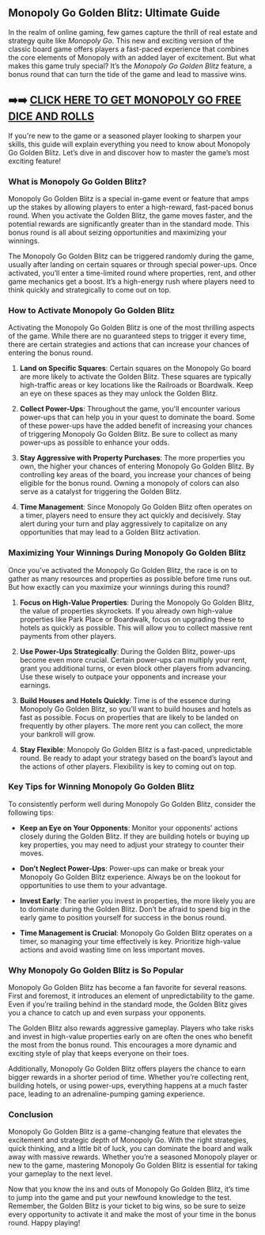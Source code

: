 ## Monopoly Go Golden Blitz: Ultimate Guide

In the realm of online gaming, few games capture the thrill of real estate and strategy quite like *Monopoly Go*. This new and exciting version of the classic board game offers players a fast-paced experience that combines the core elements of Monopoly with an added layer of excitement. But what makes this game truly special? It’s the *Monopoly Go Golden Blitz* feature, a bonus round that can turn the tide of the game and lead to massive wins.

## ➡️➡️ [CLICK HERE TO GET MONOPOLY GO FREE DICE AND ROLLS](https://marllabas.com/monopoly-go/)

If you're new to the game or a seasoned player looking to sharpen your skills, this guide will explain everything you need to know about Monopoly Go Golden Blitz. Let’s dive in and discover how to master the game’s most exciting feature!

### What is Monopoly Go Golden Blitz?

Monopoly Go Golden Blitz is a special in-game event or feature that amps up the stakes by allowing players to enter a high-reward, fast-paced bonus round. When you activate the Golden Blitz, the game moves faster, and the potential rewards are significantly greater than in the standard mode. This bonus round is all about seizing opportunities and maximizing your winnings.

The Monopoly Go Golden Blitz can be triggered randomly during the game, usually after landing on certain squares or through special power-ups. Once activated, you’ll enter a time-limited round where properties, rent, and other game mechanics get a boost. It’s a high-energy rush where players need to think quickly and strategically to come out on top.

### How to Activate Monopoly Go Golden Blitz

Activating the Monopoly Go Golden Blitz is one of the most thrilling aspects of the game. While there are no guaranteed steps to trigger it every time, there are certain strategies and actions that can increase your chances of entering the bonus round.

1. **Land on Specific Squares**: Certain squares on the Monopoly Go board are more likely to activate the Golden Blitz. These squares are typically high-traffic areas or key locations like the Railroads or Boardwalk. Keep an eye on these spaces as they may unlock the Golden Blitz.
  
2. **Collect Power-Ups**: Throughout the game, you'll encounter various power-ups that can help you in your quest to dominate the board. Some of these power-ups have the added benefit of increasing your chances of triggering Monopoly Go Golden Blitz. Be sure to collect as many power-ups as possible to enhance your odds.

3. **Stay Aggressive with Property Purchases**: The more properties you own, the higher your chances of entering Monopoly Go Golden Blitz. By controlling key areas of the board, you increase your chances of being eligible for the bonus round. Owning a monopoly of colors can also serve as a catalyst for triggering the Golden Blitz.

4. **Time Management**: Since Monopoly Go Golden Blitz often operates on a timer, players need to ensure they act quickly and decisively. Stay alert during your turn and play aggressively to capitalize on any opportunities that may lead to a Golden Blitz activation.

### Maximizing Your Winnings During Monopoly Go Golden Blitz

Once you’ve activated the Monopoly Go Golden Blitz, the race is on to gather as many resources and properties as possible before time runs out. But how exactly can you maximize your winnings during this round?

1. **Focus on High-Value Properties**: During the Monopoly Go Golden Blitz, the value of properties skyrockets. If you already own high-value properties like Park Place or Boardwalk, focus on upgrading these to hotels as quickly as possible. This will allow you to collect massive rent payments from other players.

2. **Use Power-Ups Strategically**: During the Golden Blitz, power-ups become even more crucial. Certain power-ups can multiply your rent, grant you additional turns, or even block other players from advancing. Use these wisely to outpace your opponents and increase your earnings.

3. **Build Houses and Hotels Quickly**: Time is of the essence during Monopoly Go Golden Blitz, so you’ll want to build houses and hotels as fast as possible. Focus on properties that are likely to be landed on frequently by other players. The more rent you can collect, the more your bankroll will grow.

4. **Stay Flexible**: Monopoly Go Golden Blitz is a fast-paced, unpredictable round. Be ready to adapt your strategy based on the board’s layout and the actions of other players. Flexibility is key to coming out on top.

### Key Tips for Winning Monopoly Go Golden Blitz

To consistently perform well during Monopoly Go Golden Blitz, consider the following tips:

- **Keep an Eye on Your Opponents**: Monitor your opponents’ actions closely during the Golden Blitz. If they are building hotels or buying up key properties, you may need to adjust your strategy to counter their moves.

- **Don’t Neglect Power-Ups**: Power-ups can make or break your Monopoly Go Golden Blitz experience. Always be on the lookout for opportunities to use them to your advantage.

- **Invest Early**: The earlier you invest in properties, the more likely you are to dominate during the Golden Blitz. Don’t be afraid to spend big in the early game to position yourself for success in the bonus round.

- **Time Management is Crucial**: Monopoly Go Golden Blitz operates on a timer, so managing your time effectively is key. Prioritize high-value actions and avoid wasting time on less important moves.

### Why Monopoly Go Golden Blitz is So Popular

Monopoly Go Golden Blitz has become a fan favorite for several reasons. First and foremost, it introduces an element of unpredictability to the game. Even if you’re trailing behind in the standard mode, the Golden Blitz gives you a chance to catch up and even surpass your opponents.

The Golden Blitz also rewards aggressive gameplay. Players who take risks and invest in high-value properties early on are often the ones who benefit the most from the bonus round. This encourages a more dynamic and exciting style of play that keeps everyone on their toes.

Additionally, Monopoly Go Golden Blitz offers players the chance to earn bigger rewards in a shorter period of time. Whether you’re collecting rent, building hotels, or using power-ups, everything happens at a much faster pace, leading to an adrenaline-pumping gaming experience.

### Conclusion

Monopoly Go Golden Blitz is a game-changing feature that elevates the excitement and strategic depth of Monopoly Go. With the right strategies, quick thinking, and a little bit of luck, you can dominate the board and walk away with massive rewards. Whether you’re a seasoned Monopoly player or new to the game, mastering Monopoly Go Golden Blitz is essential for taking your gameplay to the next level.

Now that you know the ins and outs of Monopoly Go Golden Blitz, it’s time to jump into the game and put your newfound knowledge to the test. Remember, the Golden Blitz is your ticket to big wins, so be sure to seize every opportunity to activate it and make the most of your time in the bonus round. Happy playing!

